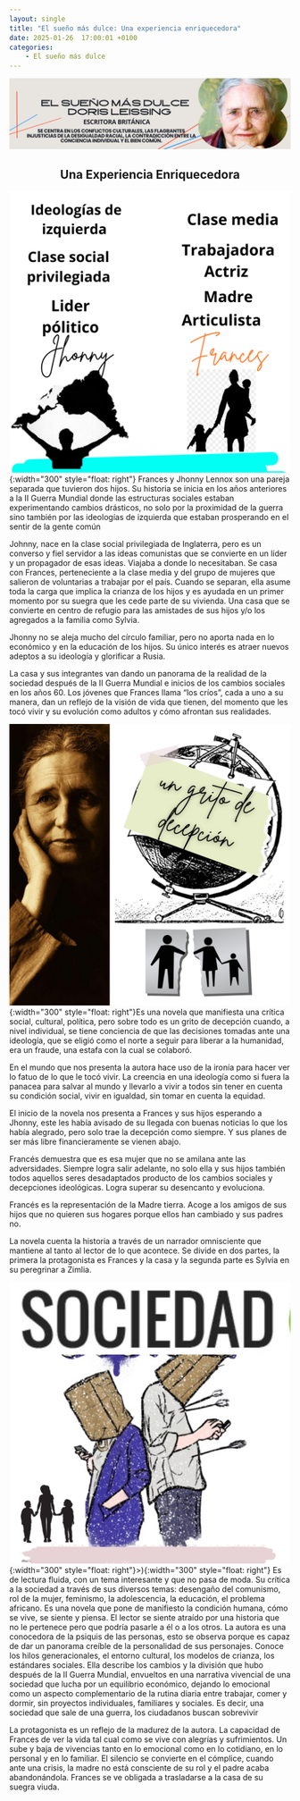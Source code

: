 ```yaml
---
layout: single
title: "El sueño más dulce: Una experiencia enriquecedora"
date: 2025-01-26  17:00:01 +0100
categories: 
    - El sueño más dulce
---
```

![alt text](</assets/img/banner doris lessing.png>)

 

<center><h2>Una Experiencia Enriquecedora</h2></center>


![alt text](</assets/img/Jhonny y Frances.png>){:width="300" style="float: right"} Frances y Jhonny Lennox son  una pareja separada que tuvieron dos hijos. Su historia se inicia en los años anteriores a la II Guerra Mundial donde las estructuras sociales estaban experimentando cambios drásticos, no solo por la proximidad de la guerra sino también por las ideologías de izquierda que estaban prosperando en el sentir de la gente común


Johnny, nace en la clase social privilegiada de Inglaterra, pero es un converso y  fiel servidor a las ideas comunistas que se convierte en un líder y un propagador de esas ideas. Viajaba a donde lo necesitaban. Se casa con Frances, perteneciente a la clase media y del grupo de mujeres que salieron de voluntarias a trabajar por el país. Cuando se separan, ella asume toda la carga que implica la crianza de los hijos y es ayudada en un primer momento por su suegra que les cede parte de su vivienda. Una casa que se convierte en centro de refugio para las amistades de sus hijos y/o los agregados a la familia como Sylvia.


Jhonny no se aleja mucho del círculo familiar, pero no aporta nada en lo económico y en la educación de los hijos. Su único interés es atraer nuevos adeptos a su ideología y glorificar a Rusia.


La casa y sus integrantes van dando un panorama de la realidad de la sociedad después de la II Guerra Mundial e inicios de los cambios sociales en los años 60. Los jóvenes que Frances llama “los críos”, cada a uno a su manera, dan un reflejo de la visión de vida que tienen, del momento que les tocó vivir y su evolución como adultos y cómo afrontan sus realidades.


![alt text](</assets/img/un grito de decepcion.png>){:width="300" style="float: right"}Es una novela que manifiesta una crítica social, cultural, política, pero sobre todo es un grito de decepción cuando, a nivel individual,  se tiene conciencia de que las decisiones tomadas ante una ideología, que se eligió como el norte a seguir para liberar a la humanidad, era un fraude, una estafa con la cual se colaboró.


En el mundo que nos presenta la autora hace uso de la ironía para hacer ver lo fatuo de lo que le tocó vivir. La creencia en una ideología como si fuera la panacea para salvar al mundo y llevarlo a vivir a todos sin tener en cuenta su condición social, vivir en igualdad, sin tomar en cuenta la equidad.


El inicio de la novela nos presenta a Frances y sus hijos esperando a Jhonny, este les había avisado de su llegada con buenas noticias lo que los había alegrado, pero solo trae la decepción como siempre. Y sus planes de ser más libre financieramente se vienen abajo.


Francés demuestra que es esa mujer que no se amilana ante las adversidades. Siempre logra salir adelante, no solo ella y sus hijos también todos aquellos seres desadaptados producto de los cambios sociales y decepciones ideológicas. Logra superar su desencanto y evoluciona.


Francés es la representación de la Madre tierra. Acoge a los amigos de sus hijos que no quieren sus hogares porque ellos han cambiado y sus padres no. 


La novela cuenta la historia a través de un narrador omnisciente que mantiene al tanto al lector de lo que acontece. Se divide en dos partes, la primera la protagonista es Frances y la casa y la segunda parte es Sylvia en su peregrinar a Zimlia. 


![alt text](</assets/img/sociedad.png>){:width="300" style="float: right"}>){:width="300" style="float: right"} Es de lectura fluida, con un tema interesante y que no pasa de moda. Su crítica a la sociedad a través de sus diversos temas: desengaño del comunismo, rol de la mujer, feminismo, la adolescencia, la educación, el problema africano. Es una novela que pone de manifiesto la condición humana, cómo se vive, se siente y piensa. El lector se siente atraído por una historia que no le pertenece pero que podría pasarle a él o a los otros. La autora es una conocedora de la psiquis de las personas, esto se observa porque es capaz de dar un panorama creíble de la personalidad de sus personajes. Conoce los hilos generacionales, el entorno cultural, los modelos de crianza, los estándares sociales. Ella describe los cambios y la división que hubo después de la II Guerra Mundial, envueltos en una narrativa vivencial de una sociedad que lucha por un equilibrio económico, dejando lo emocional como un aspecto complementario de la rutina diaria entre trabajar, comer y dormir, sin proyectos individuales, familiares y sociales. Es decir, una sociedad que sale de una guerra, los ciudadanos buscan sobrevivir


La protagonista es un reflejo de la madurez de la autora. La capacidad de Frances de ver la vida tal cual como se vive con alegrías y sufrimientos. Un sube y baja de vivencias tanto en lo emocional como en lo cotidiano, en lo personal y en lo familiar. El silencio se convierte en el cómplice, cuando ante una crisis, la madre no está consciente de su rol y el padre  acaba abandonándola.  Frances se ve obligada a trasladarse a la casa de su suegra viuda.



